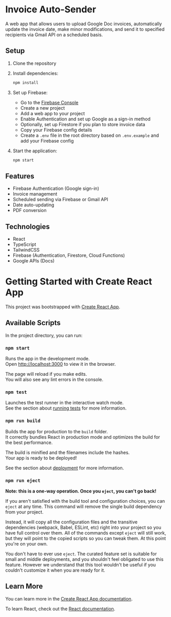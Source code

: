 # Invoice Auto-Sender

A web app that allows users to upload Google Doc invoices, automatically update the invoice date, make minor modifications, and send it to specified recipients via Gmail API on a scheduled basis.

## Setup

1. Clone the repository
2. Install dependencies:
   ```bash
   npm install
   ```
3. Set up Firebase:

   - Go to the [Firebase Console](https://console.firebase.google.com/)
   - Create a new project
   - Add a web app to your project
   - Enable Authentication and set up Google as a sign-in method
   - Optionally, set up Firestore if you plan to store invoice data
   - Copy your Firebase config details
   - Create a `.env` file in the root directory based on `.env.example` and add your Firebase config

4. Start the application:
   ```bash
   npm start
   ```

## Features

- Firebase Authentication (Google sign-in)
- Invoice management
- Scheduled sending via Firebase or Gmail API
- Date auto-updating
- PDF conversion

## Technologies

- React
- TypeScript
- TailwindCSS
- Firebase (Authentication, Firestore, Cloud Functions)
- Google APIs (Docs)

# Getting Started with Create React App

This project was bootstrapped with [Create React App](https://github.com/facebook/create-react-app).

## Available Scripts

In the project directory, you can run:

### `npm start`

Runs the app in the development mode.\
Open [http://localhost:3000](http://localhost:3000) to view it in the browser.

The page will reload if you make edits.\
You will also see any lint errors in the console.

### `npm test`

Launches the test runner in the interactive watch mode.\
See the section about [running tests](https://facebook.github.io/create-react-app/docs/running-tests) for more information.

### `npm run build`

Builds the app for production to the `build` folder.\
It correctly bundles React in production mode and optimizes the build for the best performance.

The build is minified and the filenames include the hashes.\
Your app is ready to be deployed!

See the section about [deployment](https://facebook.github.io/create-react-app/docs/deployment) for more information.

### `npm run eject`

**Note: this is a one-way operation. Once you `eject`, you can't go back!**

If you aren't satisfied with the build tool and configuration choices, you can `eject` at any time. This command will remove the single build dependency from your project.

Instead, it will copy all the configuration files and the transitive dependencies (webpack, Babel, ESLint, etc) right into your project so you have full control over them. All of the commands except `eject` will still work, but they will point to the copied scripts so you can tweak them. At this point you're on your own.

You don't have to ever use `eject`. The curated feature set is suitable for small and middle deployments, and you shouldn't feel obligated to use this feature. However we understand that this tool wouldn't be useful if you couldn't customize it when you are ready for it.

## Learn More

You can learn more in the [Create React App documentation](https://facebook.github.io/create-react-app/docs/getting-started).

To learn React, check out the [React documentation](https://reactjs.org/).
